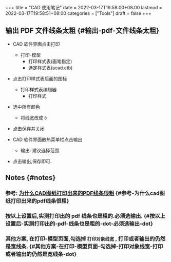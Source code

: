 +++
title = "CAD 使用笔记"
date = 2022-03-17T19:58:00+08:00
lastmod = 2022-03-17T19:58:51+08:00
categories = ["Tools"]
draft = false
+++

## 输出 PDF 文件线条太粗 {#输出-pdf-文件线条太粗}

-   CAD 软件界面点击打印
    -   打印-模型
        -   打印样式表(画笔指定)
        -   选定样式表(acad.ctb)
-   点击打印样式表后面的图标
    -   打印样式表编辑器
        -   打印样式
-   选中所有颜色
    -   将线宽改成 `0`
-   点击保存并关闭

-   CAD 软件界面散热菜单栏点击输出
    -   输出: 建议选择范围
-   点击输出,保存即可.


## Notes {#notes}


### 参考: [为什么CAD图纸打印出来的PDF线条很粗](https://www.sohu.com/a/401512116_657238) {#参考-为什么cad图纸打印出来的pdf线条很粗}


### 按以上设置后,实测打印出的 pdf 线条也是粗的.必须选输出. {#按以上设置后-实测打印出的-pdf-线条也是粗的-dot-必须选输出-dot}


### 其他方案, 在打印-模型页面,勾选掉 `打印对象线宽` , 打印或者输出的仍然是宽线条. {#其他方案-在打印-模型页面-勾选掉-打印对象线宽-打印或者输出的仍然是宽线条-dot}